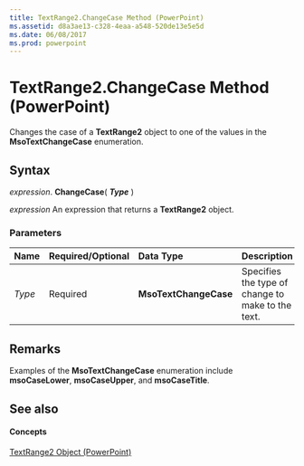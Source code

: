 ```yaml
---
title: TextRange2.ChangeCase Method (PowerPoint)
ms.assetid: d8a3ae13-c328-4eaa-a548-520de13e5e5d
ms.date: 06/08/2017
ms.prod: powerpoint
---
```



# TextRange2.ChangeCase Method (PowerPoint)

Changes the case of a **TextRange2** object to one of the values in the **MsoTextChangeCase** enumeration.


## Syntax

 _expression_. **ChangeCase**( **_Type_** )

 _expression_ An expression that returns a **TextRange2** object.


### Parameters



|**Name**|**Required/Optional**|**Data Type**|**Description**|
|:-----|:-----|:-----|:-----|
| _Type_|Required|**MsoTextChangeCase**|Specifies the type of change to make to the text.|

## Remarks

Examples of the **MsoTextChangeCase** enumeration include **msoCaseLower**, **msoCaseUpper**, and **msoCaseTitle**.


## See also


#### Concepts


[TextRange2 Object (PowerPoint)](textrange2-object-powerpoint.md)


